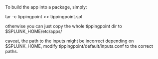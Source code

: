 To build the app into a package, simply:
   
   tar -c tippingpoint >> tippingpoint.spl

otherwise you can just copy the whole tippingpoint dir to $SPLUNK_HOME/etc/apps/

caveat, the path to the inputs might be incorrect depending on $SPLUNK_HOME,
modify tippingpoint/default/inputs.conf to the correct paths.